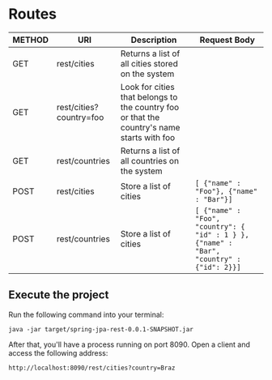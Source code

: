 # Routes

| METHOD    | URI           | Description | Request Body |
| --------- | ------------- | ------------- | ------------- |
| GET       | rest/cities   | Returns a list of all cities stored on the system  |
| GET       | rest/cities?country=foo  | Look for cities that belongs to the country foo or that the country's name starts with foo  |
| GET       | rest/countries  | Returns a list of all countries on the system  |
| POST      | rest/cities   | Store a list of cities |  `[ {"name" : "Foo"}, {"name" : "Bar"}]` |
| POST      | rest/countries   | Store a list of cities |  `[ {"name" : "Foo", "country": { "id" : 1 } }, {"name" : "Bar", "country" : {"id": 2}}]` |

## Execute the project

Run the following command into your terminal:

`java -jar target/spring-jpa-rest-0.0.1-SNAPSHOT.jar`

After that, you'll have a process running on port 8090. Open a client and access the following address:

`http://localhost:8090/rest/cities?country=Braz`

